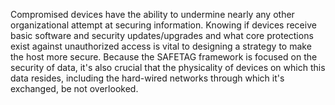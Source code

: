 
Compromised devices have the ability to undermine nearly any other organizational attempt at securing information. Knowing if devices receive basic software and security updates/upgrades and what core protections exist against unauthorized access is vital to designing a strategy to make the host more secure. Because the SAFETAG framework is focused on the security of data, it's also crucial that the physicality of devices on which this data resides, including the hard-wired networks through which it's exchanged, be not overlooked.
